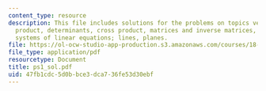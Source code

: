 ```yaml
---
content_type: resource
description: This file includes solutions for the problems on topics vectors and dot
  product, determinants, cross product, matrices and inverse matrices, and solving
  systems of linear equations; lines, planes.
file: https://ol-ocw-studio-app-production.s3.amazonaws.com/courses/18-02-multivariable-calculus-spring-2006/47fb1cdc5d0bbce3dca736fe53d30ebf_ps1_sol.pdf
file_type: application/pdf
resourcetype: Document
title: ps1_sol.pdf
uid: 47fb1cdc-5d0b-bce3-dca7-36fe53d30ebf
---
```

